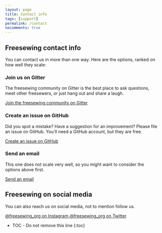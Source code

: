 ```yaml
---
layout: page
title: Contact info
tags: [support]
permalink: /contact
nocomments: true
---
```

## Freesewing contact info

You can contact us in more than one way. Here are the options, 
ranked on how well they scale:

### Join us on Gitter
The freesewing community on Gitter is the best place to ask questions, 
meet other freesewers, or just hang out and share a laugh.

<a href='https://gitter.im/freesewing/freesewing' class='btn btn-outline-primary'>
    <i class="fa fa-comments" aria-hidden="true"></i> 
    Join the freesewing community on Gitter
</a>

### Create an issue on GitHub

Did you spot a mistake? Have a suggestion for an improvement?
Please file an issue on GitHub. You'll need a GitHub account, but they are free.

<a href='https://github.com/freesewing/freesewing.github.io/issues/new' class='btn btn-outline-primary'>
    <i class="fa fa-github" aria-hidden="true"></i>
    Create an issue on GitHub
</a>

### Send an email

This one does not scale very well, so you might want to consider the options above first.

<a href='mailto:joost@decock.org?subject=Freesewing' class='btn btn-outline-primary'>
    <i class="fa fa-envelope-o" aria-hidden="true"></i>
    Send an email
</a>

## Freesewing on social media

You can also reach us on social media, not to mention follow us.

<a href='https://www.instagram.com/freesewing_org/' class='btn btn-outline-primary mb-2'>
    @freesewing_org on Instagram
</a>
<a href='https://twitter.com/intent/follow?screen_name=freesewing_org' class='btn btn-outline-primary mb-2'>
    @freesewing_org on Twitter
</a>



* TOC - Do not remove this line
{:toc}

